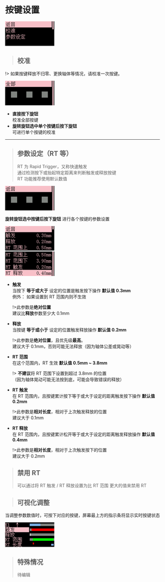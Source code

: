 # 按键设置

![图呢？你刷新一下试试？](img/menu_key.png)

> ## 校准

!> 如果按键释放不归零、更换轴体等情况，请校准一次按键。

![图呢？你刷新一下试试？](img/menu_cali.png)

- **直接按下旋钮**  
  校准全部按键
- **旋转旋钮选中单个按键后按下旋钮**  
  可进行单个按键的校准

---

> ## 参数设定（RT 等）
>
> RT 为 Rapid Trigger，又称快速触发  
> 通过检测按下或抬起特定距离来判断触发或释放按键  
> RT 功能推荐使用默认数值

![图呢？你刷新一下试试？](img/menu_keyconfig.png)

**旋转旋钮选中按键后按下旋钮** 进行各个按键的参数设置

![alt text](img/menu_keyconfig_1.png)  
![alt text](img/menu_keyconfig_2.png)

- **触发**  
  当按下 **等于或大于** 设定的位置是触发按下操作 **默认值 0.3mm**  
  例外： 如果设置到 RT 范围内则不生效

  !>此参数是**绝对位置**    
  建议比**释放**参数至少大 0.1mm

- **释放**  
  当按键 **等于或小于** 设定的位置触发释放操作 **默认值 0.2mm**

  !>此参数是**绝对位置**，且优先级**最高**。  
  建议大于 0.1mm，否则可能无法释放（因为轴体公差或晃动等）

- **RT 范围**  
  在这个范围内，RT 生效 **默认值 0.5mm ~ 3.8mm**

  !> **不建议**将 RT 范围下设置到超过 3.8mm 的位置  
  （因为轴体晃动可能无法按到底，可能会导致错误的释放）

- **RT 触发**  
  在 RT 范围内，且按键累计按下等于或大于设定的距离触发按下操作 **默认值 0.2mm**

  !>此参数是**相对长度**，相对于上次触发释放的位置  
  建议大于 0.1mm

- **RT 释放**  
  在 RT 范围内，且按键累计松开等于或大于设定的距离触发释放操作 **默认值 0.4mm**

  !>此参数是**相对长度**，相对于上次触发按下的位置  
  建议大于 0.2mm

> ## 禁用 RT
>
> 可以通过将 RT 触发 / RT 释放设置为比 RT 范围 更大的值来禁用 RT

> ## 可视化调整  
当调整参数数值时，可按下对应的按键，屏幕最上方的指示条将显示实时按键状态  

![alt text](img/menu_keyconfig_3.png)  

> ## 特殊情况
>
> 待编辑
